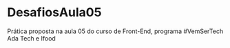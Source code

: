 # DesafiosAula05
 Prática proposta na aula 05 do curso de Front-End, programa #VemSerTech Ada Tech e Ifood
